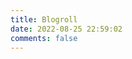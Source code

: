 ```yaml
---
title: Blogroll
date: 2022-08-25 22:59:02
comments: false
---
```


<div class="posts_friends"></div>

<script>
var p_f = document.querySelector('.posts_friends');
const request = 'https://www.ryankert.cc/rss-friend/sorted.json';
let d = new Date();
// fetch 會依照 request 去取得資料
fetch(request)
  .then(response => response.json()) // json()會解析回傳的Response物件
  .then(json => {
    // console.log(json);
    for(let i = 0; i < json.length; i++) {
        //d = new Date(Number(json[i].year), Number(json[i].month) - 1, Number(json[i].day));
        d = new Date(json[i].date);
        let e = document.createElement('a');
        e.href = "https://www.ryankert.cc/";
        e.innerHTML = json[i].title;
        p_f.appendChild(e);
        e = document.createElement('br');
        p_f.appendChild(e);
        // p_f.append("[app](https://www.ryanket.cc/)")
    }
  }) 
</script>
